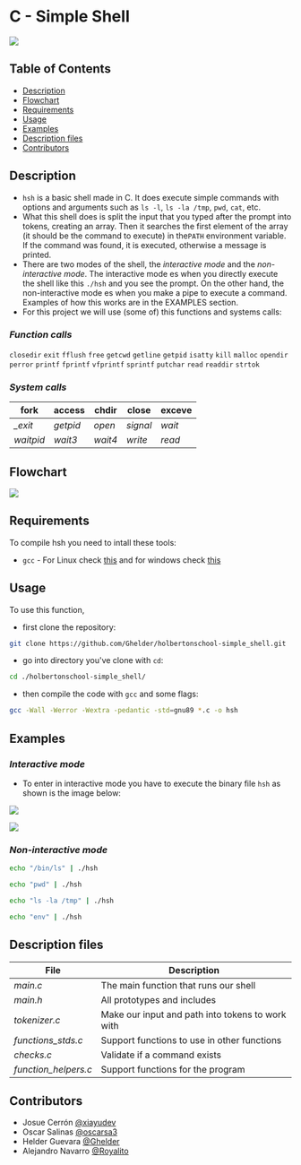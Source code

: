 # C - Simple Shell

![](https://media.licdn.com/dms/image/C5612AQFpOkcCsn93wg/article-cover_image-shrink_600_2000/0/1618578265410?e=2147483647&v=beta&t=qT6ByTN7vsoPj3aKF6XNy3F4Oc46v6BK4HxCP4g2kXY)

## Table of Contents

- [Description](#description) 
- [Flowchart](#flowchart)
- [Requirements](#requirements)
- [Usage](#usage)
- [Examples](#examples)
- [Description files](#description-files)
- [Contributors](#contributors)

## Description

+ `hsh` is a basic shell made in C. It does execute simple commands with options and arguments such as `ls -l`, `ls -la /tmp`, `pwd`, `cat`, etc.
+ What this shell does is split the input that you typed after the prompt into tokens, creating an array. Then it searches the first element of the array (it should be the command to execute) in the`PATH` environment variable. If the command was found, it is executed, otherwise a message is printed.
+ There are two modes of the shell, the *interactive mode* and the *non-interactive mode*. The interactive mode es when you directly execute the shell like this `./hsh` and you see the prompt. On the other hand, the non-interactive mode es when you make a pipe to execute a command. Examples of how this works are in the EXAMPLES section.
+ For this project we will use (some of) this functions and systems calls:

### *Function calls*

`closedir` `exit` `fflush` `free` `getcwd` `getline` `getpid` `isatty` `kill` `malloc`  `opendir` `perror` `printf` `fprintf` `vfprintf` `sprintf` `putchar` `read` `readdir` `strtok`

### *System calls*


| fork  |  access | chdir | close | exceve |
| ------------ | ------------ | ------------ | ------------ | ------------ |
| *_exit* | *getpid* | *open* | *signal* | *wait* |
| *waitpid* | *wait3* | *wait4* | *write* | *read* |

## Flowchart

![](https://i.ibb.co/ZSFkx9W/flowchart.jpg)

## Requirements
To compile hsh you need to intall these tools:
+ `gcc` - For Linux check [this](https://gcc.gnu.org/install/) and for windows check [this](https://www.digitalocean.com/community/tutorials/c-compiler-windows-gcc) 

## Usage

To use this function, 
+ first clone the repository:
```bash
git clone https://github.com/Ghelder/holbertonschool-simple_shell.git
```
 
+ go into directory you've clone with `cd`: 
```bash 
cd ./holbertonschool-simple_shell/ 
```
+ then compile the code with `gcc` and some flags: 
```bash
gcc -Wall -Werror -Wextra -pedantic -std=gnu89 *.c -o hsh
```

## Examples

### *Interactive mode*
+ To enter in interactive mode you have to execute the binary file `hsh` as shown is the image below:

 ![](https://res.cloudinary.com/djvwjnzxw/image/upload/v1682350222/interactive_mode_pkyshj.png)

 ![](https://i.ibb.co/hmq6Nk8/ls-2.png)

### *Non-interactive mode*

```bash
echo "/bin/ls" | ./hsh
```
```bash
echo "pwd" | ./hsh
```
```bash
echo "ls -la /tmp" | ./hsh
```
```bash
echo "env" | ./hsh
```
## Description files

| File | Description |
| ------------ | ------------ |
| *main.c* | The main function that runs our shell |
| *main.h* | All prototypes and includes|
| *tokenizer.c* | Make our input and path into tokens to work with |
| *functions_stds.c* | Support functions to use in other functions |
| *checks.c* | Validate if a command exists |
| *function_helpers.c* | Support functions for the program |

## Contributors
+ Josue Cerrón [@xiayudev](https://github.com/xiayudev)
+ Oscar Salinas [@oscarsa3](https://github.com/Oscarsa3)
+ Helder Guevara [@Ghelder](https://github.com/Ghelder)
+ Alejandro Navarro [@Royalito](https://github.com/Royalito)
